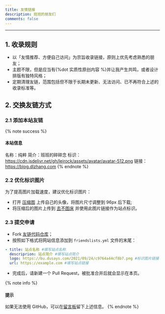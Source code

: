```yaml
---
title: 友情链接
description: 班班的朋友们
comments: false
---
```


<div id="friends" class="link-grid mygrid"></div>

* * *

## 1. 收录规则

- 以「友情推荐、方便自己访问」为宗旨收录链接，原则上优先考虑熟悉的朋友；
- 主题不限，但是应当有{%dot 实质性原创内容 %}并让我产生共鸣，或者设计排版有独特风格；
- 定期清理友链，范围包括但不限于长期未更新、无法访问、已不再符合上述的收录标准等。

## 2. 交换友链方式

### 2.1 添加本站友链

{% note success %}
#### 本站信息
名称：纯粹
简介：班班的碎碎念
标识：https://cdn.jsdelivr.net/gh/leirock/assets/avatar/avatar-512.png
链接：https://blog.dlzhang.com
{% endnote %}

### 2.2 优化标识图片

为了提高图片加载速度，建议优化标识图片：

- 打开 [压缩图](https://www.yasuotu.com) 上传自己的头像，将图片尺寸调整到 96px 后下载;
- 将压缩后的图片上传到 [去不图床](https://7bu.top) 并使用此图片链接作为站点标识。

### 2.3 提交申请

- Fork [<i class="fab fa-fw fa-github"></i>友链代码仓库](https://github.com/leirock/friends)；
- 按照如下格式将网站信息添加到 `friendslists.yml` 文件的末尾：
```yaml
- title: 站点名称 #填写站点名称
  descriprion: 站点简介 #填写站点简介
  logo: https://bu.dusays.com/2021/09/24/c9764a44cf8b7.png #标识图片链接
  url: https://example.com #填写站点链接
```
- 完成后，请新建一个 Pull Request，被批准合并后就会显示在本页。

{% note info %}
#### 提示
如果无法使用 GitHub，可以在[留言板](/guestbook/)留下上述信息。
{% endnote %}